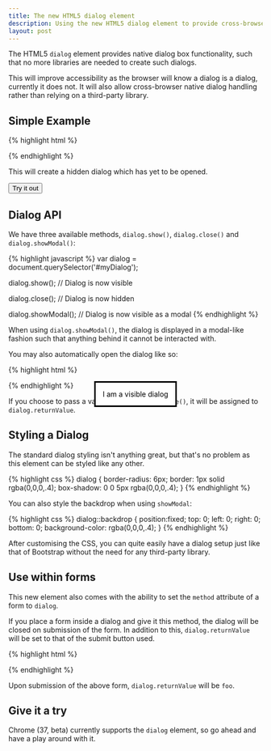 ```yaml
---
title: The new HTML5 dialog element
description: Using the new HTML5 dialog element to provide cross-browser dialogs without libraries.
layout: post
---
```


The HTML5 `dialog` element provides native dialog box functionality, such that no more libraries are needed to create such dialogs.

This will improve accessibility as the browser will know a dialog is a dialog, currently it does not. It will also allow cross-browser native dialog handling rather than relying on a third-party library.

## Simple Example

{% highlight html %}
<dialog>I am a dialog</dialog>
{% endhighlight %}

This will create a hidden dialog which has yet to be opened.

<dialog id="demo_00">I am a dialog</dialog>
<button type="button" onclick="document.querySelector('#demo_00').show()">Try it out</button>

## Dialog API

We have three available methods, `dialog.show()`, `dialog.close()` and `dialog.showModal()`:

{% highlight javascript %}
var dialog = document.querySelector('#myDialog');

dialog.show();
// Dialog is now visible

dialog.close();
// Dialog is now hidden

dialog.showModal();
// Dialog is now visible as a modal
{% endhighlight %}

When using `dialog.showModal()`, the dialog is displayed in a modal-like fashion such that anything behind it cannot be interacted with.

You may also automatically open the dialog like so:

{% highlight html %}
<dialog open>I am a visible dialog</dialog>
{% endhighlight %}

If you choose to pass a value through `dialog.close()`, it will be assigned to `dialog.returnValue`.

## Styling a Dialog

The standard dialog styling isn't anything great, but that's no problem as this element can be styled like any other.

{% highlight css %}
dialog {
    border-radius: 6px;
    border: 1px solid rgba(0,0,0,.4);
    box-shadow: 0 0 5px rgba(0,0,0,.4);
}
{% endhighlight %}

You can also style the backdrop when using `showModal`:

{% highlight css %}
dialog::backdrop {
    position:fixed;
    top: 0;
    left: 0;
    right: 0;
    bottom: 0;
    background-color: rgba(0,0,0,.4);
}
{% endhighlight %}

After customising the CSS, you can quite easily have a dialog setup just like that of Bootstrap without the need for any third-party library.

## Use within forms

This new element also comes with the ability to set the `method` attribute of a form to `dialog`.

If you place a form inside a dialog and give it this method, the dialog will be closed on submission of the form. In addition to this, `dialog.returnValue` will be set to that of the submit button used.

{% highlight html %}
<dialog>
    <form method="dialog">
        <button type="submit" value="foo">Foo</button>
    </form>
</dialog>
{% endhighlight %}

Upon submission of the above form, `dialog.returnValue` will be `foo`.

## Give it a try

Chrome (37, beta) currently supports the `dialog` element, so go ahead and have a play around with it.
